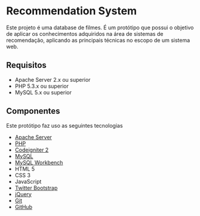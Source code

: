 # Recommendation System
Este projeto é uma database de filmes.
É um protótipo que possui o objetivo de aplicar os conhecimentos adquiridos na área de sistemas de recomendação, 
aplicando as principais técnicas no escopo de um sistema web.

## Requisitos
* Apache Server 2.x ou superior
* PHP 5.3.x ou superior
* MySQL 5.x ou superior

## Componentes
Este protótipo faz uso as seguintes tecnologias
* [Apache Server](http://httpd.apache.org)
* [PHP](http://php.net)
* [Codeigniter 2](http://codeigniter.com)
* [MySQL](http://www.mysql.com)
* [MySQL Workbench](http://www.mysql.com/products/workbench)
* HTML 5
* CSS 3
* JavaScript
* [Twitter Bootstrap](getbootstrap.com)
* [jQuery](http://jquery.com)
* [Git](http://git-scm.com)
* [GitHub](https://github.com/belchior/recommendation-system)